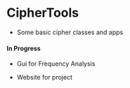 # CipherTools
* Some basic cipher classes and apps

#### In Progress
 * Gui for Frequency Analysis
  
 * Website for project
